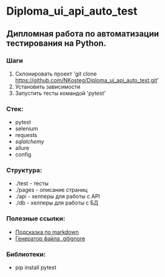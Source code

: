 # Diploma_ui_api_auto_test

## Дипломная работа по автоматизации тестирования на Python.

### Шаги
1. Склонировать проект 'git clone https://github.com/NKosteg/Diploma_ui_api_auto_test.git'
2. Установить зависимости
3. Запустить тесты командой 'pytest'

### Стек:
 - pytest
 - selenium
 - requests
 - _sqlalchemy_
 - allure
 - config

### Структура:
 - ./test - тесты
 - ./pages - описание страниц
 - ./api - хелперы для работы с API
 - ./db - хелперы для работы с БД

### Полезные ссылки:
 - [Подсказка по markdown](https://www.markdownguide.org/basic-syntax/)
 - [Генератор файла .gitignore](https://www.toptal.com/developers/gitignore)

### Библиотеки:
 - pip install pytest